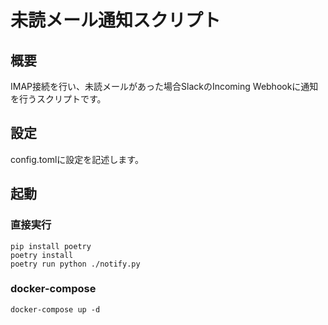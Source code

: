 # 未読メール通知スクリプト

## 概要

IMAP接続を行い、未読メールがあった場合SlackのIncoming Webhookに通知を行うスクリプトです。

## 設定

config.tomlに設定を記述します。

## 起動

### 直接実行

```
pip install poetry
poetry install
poetry run python ./notify.py
```

### docker-compose

```
docker-compose up -d
```
